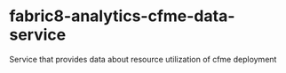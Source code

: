 # fabric8-analytics-cfme-data-service
Service that provides data about resource utilization of cfme deployment
